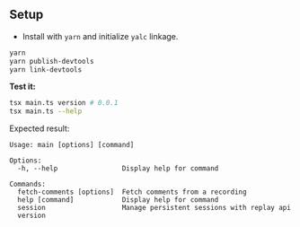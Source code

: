 ## Setup
* Install with `yarn` and initialize `yalc` linkage.

```sh
yarn
yarn publish-devtools
yarn link-devtools
```

**Test it:**
```sh
tsx main.ts version # 0.0.1
tsx main.ts --help
```

Expected result:
```
Usage: main [options] [command]

Options:
  -h, --help                Display help for command

Commands:
  fetch-comments [options]  Fetch comments from a recording
  help [command]            Display help for command
  session                   Manage persistent sessions with replay api
  version
```
